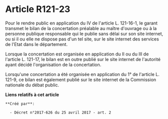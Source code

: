 # Article R121-23

Pour le rendre public en application du IV de l'article L. 121-16-1, le garant transmet le bilan de la concertation préalable
au maître d'ouvrage ou à la personne publique responsable qui le publie sans délai sur son site internet, ou si il ou elle ne
dispose pas d'un tel site, sur le site internet des services de l'Etat dans le département.

Lorsque la concertation est organisée en application du II ou du III de l'article L. 121-17, le bilan est en outre publié sur
le site internet de l'autorité ayant décidé l'organisation de la concertation.

Lorsqu'une concertation a été organisée en application du 1° de l'article L. 121-9, ce bilan est également publié sur le site
internet de la Commission nationale du débat public.

**Liens relatifs à cet article**

	**Créé par**:

	  - Décret n°2017-626 du 25 avril 2017 - art. 2
